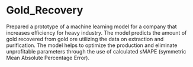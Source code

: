 # Gold_Recovery
Prepared a prototype of a machine learning model for a company that increases efficiency for heavy industry. The model predicts the amount of gold recovered from gold ore utilizing the data on extraction and purification. The model helps to optimize the production and eliminate unprofitable parameters through the use of calculated sMAPE (symmetric Mean Absolute Percentage Error).

